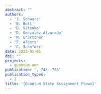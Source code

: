 ```yaml
---
abstract: ""
authors:
  - 'J. Schwarz'
  - 'B. Boll'
  - 'D. Sitenko'
  - 'D. Gonzalez-Alvarado'
  - 'M. G"arttner'
  - 'P. Albers'
  - 'C. Schn"orr'
date: 2023-05-01
doi: ""
projects:
  - quantum-ann
publication: ', 743--756'
publication_types:
  - 2
title: '{Quantum State Assignment Flows}'
---
```

